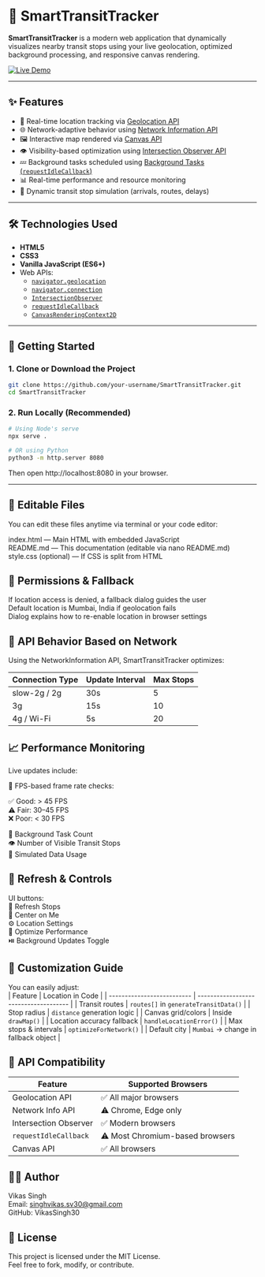 # 🚌 SmartTransitTracker

**SmartTransitTracker** is a modern web application that dynamically visualizes nearby transit stops using your live geolocation, optimized background processing, and responsive canvas rendering.

[![Live Demo](https://img.shields.io/badge/SMART_TRANSIT_TRACKER-LIVE_DEMO_🚌-informational?style=for-the-badge&logo=amazonaws&logoColor=white&color=2bbc8a&labelColor=1a1a2e)](https://smart-transit-tracker.vercel.app/)

---

## ✨ Features

- 📍 Real-time location tracking via [Geolocation API](https://developer.mozilla.org/en-US/docs/Web/API/Geolocation_API)<br>
- 🌐 Network-adaptive behavior using [Network Information API](https://developer.mozilla.org/en-US/docs/Web/API/NetworkInformation)<br>
- 🖼️ Interactive map rendered via [Canvas API](https://developer.mozilla.org/en-US/docs/Web/API/Canvas_API)<br>
- 👁️ Visibility-based optimization using [Intersection Observer API](https://developer.mozilla.org/en-US/docs/Web/API/Intersection_Observer_API)<br>
- 💤 Background tasks scheduled using [Background Tasks (`requestIdleCallback`)](https://developer.mozilla.org/en-US/docs/Web/API/Window/requestIdleCallback)<br>
- 📊 Real-time performance and resource monitoring<br>
- 🚦 Dynamic transit stop simulation (arrivals, routes, delays)<br>

---

## 🛠️ Technologies Used

- **HTML5**<br>
- **CSS3**<br>
- **Vanilla JavaScript (ES6+)**<br>
- Web APIs:<br>
  - [`navigator.geolocation`](https://developer.mozilla.org/en-US/docs/Web/API/Geolocation/getCurrentPosition)<br>
  - [`navigator.connection`](https://developer.mozilla.org/en-US/docs/Web/API/NetworkInformation)<br>
  - [`IntersectionObserver`](https://developer.mozilla.org/en-US/docs/Web/API/Intersection_Observer_API)<br>
  - [`requestIdleCallback`](https://developer.mozilla.org/en-US/docs/Web/API/Window/requestIdleCallback)<br>
  - [`CanvasRenderingContext2D`](https://developer.mozilla.org/en-US/docs/Web/API/CanvasRenderingContext2D)<br>

---

## 🚀 Getting Started

### 1. Clone or Download the Project

```bash
git clone https://github.com/your-username/SmartTransitTracker.git
cd SmartTransitTracker
```

### 2. Run Locally (Recommended)
```bash
# Using Node's serve
npx serve .

# OR using Python
python3 -m http.server 8080
```
Then open http://localhost:8080 in your browser.

---

## 📂 Editable Files
You can edit these files anytime via terminal or your code editor:<br>

  index.html — Main HTML with embedded JavaScript<br>
  README.md — This documentation (editable via nano README.md)<br>
  style.css (optional) — If CSS is split from HTML<br>

## 📍 Permissions & Fallback

  If location access is denied, a fallback dialog guides the user<br>
  Default location is Mumbai, India if geolocation fails<br>
  Dialog explains how to re-enable location in browser settings<br>

## 📶 API Behavior Based on Network

Using the NetworkInformation API, SmartTransitTracker optimizes:<br>

| Connection Type | Update Interval | Max Stops |
| --------------- | --------------- | --------- |
| slow-2g / 2g    | 30s             | 5         |
| 3g              | 15s             | 10        |
| 4g / Wi-Fi      | 5s              | 20        |


## 📈 Performance Monitoring

Live updates include:<br>

🎯 FPS-based frame rate checks:<br>

  ✅ Good: > 45 FPS<br>
  ⚠️ Fair: 30–45 FPS<br>
  ❌ Poor: < 30 FPS<br>

🔄 Background Task Count<br>
👁️ Number of Visible Transit Stops<br>
💾 Simulated Data Usage<br>

## 🔄 Refresh & Controls

UI buttons:<br>
  🔄 Refresh Stops<br>
  📍 Center on Me<br>
  ⚙️ Location Settings<br>
  📶 Optimize Performance<br>
  ⏯️ Background Updates Toggle<br>

## 🧠 Customization Guide

You can easily adjust:<br>
| Feature                    | Location in Code                      |
| -------------------------- | ------------------------------------- |
| Transit routes             | `routes[]` in `generateTransitData()` |
| Stop radius                | `distance` generation logic           |
| Canvas grid/colors         | Inside `drawMap()`                    |
| Location accuracy fallback | `handleLocationError()`               |
| Max stops & intervals      | `optimizeForNetwork()`                |
| Default city               | `Mumbai` → change in fallback object  |

## 🧪 API Compatibility

| Feature               | Supported Browsers              |
| --------------------- | ------------------------------- |
| Geolocation API       | ✅ All major browsers           |
| Network Info API      | ⚠️ Chrome, Edge only            |
| Intersection Observer | ✅ Modern browsers              |
| `requestIdleCallback` | ⚠️ Most Chromium-based browsers |
| Canvas API            | ✅ All browsers                 |

## 🧑‍💻 Author

Vikas Singh<br>
Email: singhvikas.sv30@gmail.com<br>
GitHub: VikasSingh30<br>

## 📜 License

This project is licensed under the MIT License.<br>
Feel free to fork, modify, or contribute.<br>